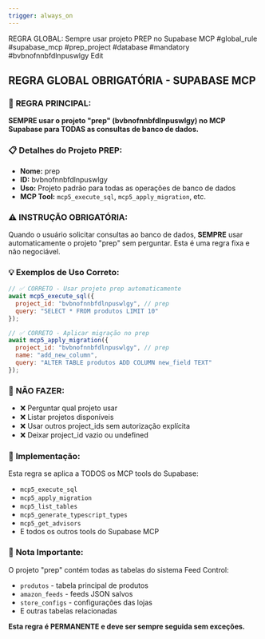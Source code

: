 ```yaml
---
trigger: always_on
---
```


REGRA GLOBAL: Sempre usar projeto PREP no Supabase MCP
#global_rule
#supabase_mcp
#prep_project
#database
#mandatory
#bvbnofnnbfdlnpuswlgy
Edit
## REGRA GLOBAL OBRIGATÓRIA - SUPABASE MCP

### 🎯 **REGRA PRINCIPAL:**
**SEMPRE usar o projeto "prep" (bvbnofnnbfdlnpuswlgy) no MCP Supabase para TODAS as consultas de banco de dados.**

### 📋 **Detalhes do Projeto PREP:**
- **Nome:** prep
- **ID:** bvbnofnnbfdlnpuswlgy  
- **Uso:** Projeto padrão para todas as operações de banco de dados
- **MCP Tool:** `mcp5_execute_sql`, `mcp5_apply_migration`, etc.

### ⚠️ **INSTRUÇÃO OBRIGATÓRIA:**
Quando o usuário solicitar consultas ao banco de dados, **SEMPRE** usar automaticamente o projeto "prep" sem perguntar. Esta é uma regra fixa e não negociável.

### 💡 **Exemplos de Uso Correto:**
```javascript
// ✅ CORRETO - Usar projeto prep automaticamente
await mcp5_execute_sql({
  project_id: "bvbnofnnbfdlnpuswlgy", // prep
  query: "SELECT * FROM produtos LIMIT 10"
});

// ✅ CORRETO - Aplicar migração no prep
await mcp5_apply_migration({
  project_id: "bvbnofnnbfdlnpuswlgy", // prep
  name: "add_new_column",
  query: "ALTER TABLE produtos ADD COLUMN new_field TEXT"
});
```

### 🚫 **NÃO FAZER:**
- ❌ Perguntar qual projeto usar
- ❌ Listar projetos disponíveis  
- ❌ Usar outros project_ids sem autorização explícita
- ❌ Deixar project_id vazio ou undefined

### 🔧 **Implementação:**
Esta regra se aplica a TODOS os MCP tools do Supabase:
- `mcp5_execute_sql`
- `mcp5_apply_migration`
- `mcp5_list_tables`
- `mcp5_generate_typescript_types`
- `mcp5_get_advisors`
- E todos os outros tools do Supabase MCP

### 📝 **Nota Importante:**
O projeto "prep" contém todas as tabelas do sistema Feed Control:
- `produtos` - tabela principal de produtos
- `amazon_feeds` - feeds JSON salvos
- `store_configs` - configurações das lojas
- E outras tabelas relacionadas

**Esta regra é PERMANENTE e deve ser sempre seguida sem exceções.**